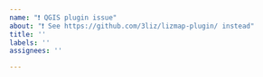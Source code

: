 ```yaml
---
name: "❗️ QGIS plugin issue"
about: "❗️ See https://github.com/3liz/lizmap-plugin/ instead"
title: ''
labels: ''
assignees: ''

---
```


<!-- The QGIS Lizmap plugin is in an other repository. Open an issue
 at https://github.com/3liz/lizmap-plugin/issues -->
